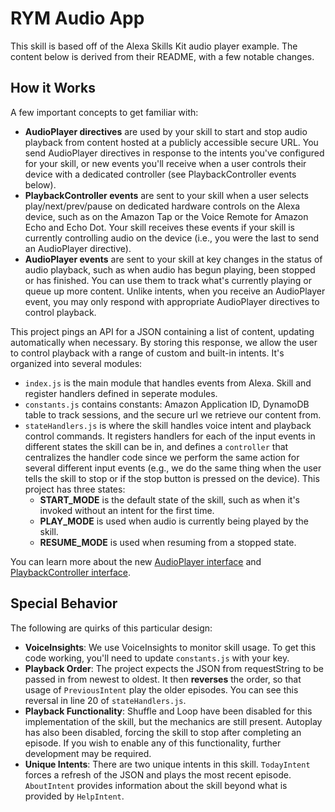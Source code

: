 # RYM Audio App

This skill is based off of the Alexa Skills Kit audio player example. The content below is derived from their README, with a few notable changes.

## How it Works

A few important concepts to get familiar with:

* **AudioPlayer directives** are used by your skill to start and stop audio playback from content hosted at a publicly accessible secure URL.  You  send AudioPlayer directives in response to the intents you've configured for your skill, or new events you'll receive when a user controls their device with a dedicated controller (see PlaybackController events below).
* **PlaybackController events** are sent to your skill when a user selects play/next/prev/pause on dedicated hardware controls on the Alexa device, such as on the Amazon Tap or the Voice Remote for Amazon Echo and Echo Dot.  Your skill receives these events if your skill is currently controlling audio on the device (i.e., you were the last to send an AudioPlayer directive).
* **AudioPlayer events** are sent to your skill at key changes in the status of audio playback, such as when audio has begun playing, been stopped or has finished.  You can use them to track what's currently playing or queue up more content.  Unlike intents, when you receive an AudioPlayer event, you may only respond with appropriate AudioPlayer directives to control playback.

This project pings an API for a JSON containing a list of content, updating automatically when necessary. By storing this response, we allow the user to control playback with a range of custom and built-in intents.  It's organized into several modules:

* `index.js` is the main module that handles events from Alexa.  Skill and register handlers defined in seperate modules.
* `constants.js` contains constants: Amazon Application ID, DynamoDB table to track sessions, and the secure url we retrieve our content from.
* `stateHandlers.js` is where the skill handles voice intent and playback control commands.  It registers handlers for each of the input events in different states the skill can be in, and defines a `controller` that centralizes the handler code since we perform the same action for several different input events (e.g., we do the same thing when the user tells the skill to stop or if the stop button is pressed on the device).  This project has three states:
    * **START_MODE** is the default state of the skill, such as when it's invoked without an intent for the first time.
    * **PLAY_MODE** is used when audio is currently being played by the skill.
    * **RESUME_MODE** is used when resuming from a stopped state.

You can learn more about the new [AudioPlayer interface](https://developer.amazon.com/public/solutions/alexa/alexa-skills-kit/docs/custom-audioplayer-interface-reference) and [PlaybackController interface](https://developer.amazon.com/public/solutions/alexa/alexa-skills-kit/docs/custom-playbackcontroller-interface-reference).

## Special Behavior

The following are quirks of this particular design:

* **VoiceInsights**: We use VoiceInsights to monitor skill usage. To get this code working, you'll need to update `constants.js` with your key.
* **Playback Order**: The project expects the JSON from requestString to be passed in from newest to oldest. It then __reverses__ the order, so that usage of `PreviousIntent` play the older episodes. You can see this reversal in line 20 of `stateHandlers.js`.
* **Playback Functionality**: Shuffle and Loop have been disabled for this implementation of the skill, but the mechanics are still present. Autoplay has also been disabled, forcing the skill to stop after completing an episode. If you wish to enable any of this functionality, further development may be required.
* **Unique Intents**: There are two unique intents in this skill. `TodayIntent` forces a refresh of the JSON and plays the most recent episode. `AboutIntent` provides information about the skill beyond what is provided by `HelpIntent`.
